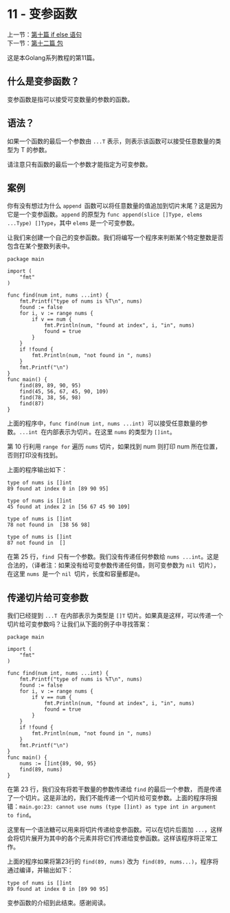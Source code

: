 11 - 变参函数  
========================

上一节：[第十篇 if else 语句](/docs/golang_tutorial_10.md)   
下一节：[第十二篇 包](/docs/golang_tutorial_12.md)  

这是本Golang系列教程的第11篇。   

## 什么是变参函数？  

变参函数是指可以接受可变数量的参数的函数。  

## 语法？  

如果一个函数的最后一个参数由 `...T` 表示，则表示该函数可以接受任意数量的类型为 T 的参数。

请注意只有函数的最后一个参数才能指定为可变参数。  

## 案例  

你有没有想过为什么 `append `函数可以将任意数量的值追加到切片末尾？这是因为它是一个变参函数。`append` 的原型为 `func append(slice []Type, elems ...Type) []Type`，其中 `elems` 是一个可变参数。 

让我们来创建一个自己的变参函数。我们将编写一个程序来判断某个特定整数是否包含在某个整数列表中。  

```golang
package main

import (  
    "fmt"
)

func find(num int, nums ...int) {  
    fmt.Printf("type of nums is %T\n", nums)
    found := false
    for i, v := range nums {
        if v == num {
            fmt.Println(num, "found at index", i, "in", nums)
            found = true
        }
    }
    if !found {
        fmt.Println(num, "not found in ", nums)
    }
    fmt.Printf("\n")
}
func main() {  
    find(89, 89, 90, 95)
    find(45, 56, 67, 45, 90, 109)
    find(78, 38, 56, 98)
    find(87)
}
```

上面的程序中，`func find(num int, nums ...int) `可以接受任意数量的参数。`...int `在内部表示为切片。在这里 `nums` 的类型为 `[]int`。  

第 10 行利用 `range for` 遍历 `nums` 切片，如果找到 num 则打印 num 所在位置，否则打印没有找到。  

上面的程序输出如下：  

```golang
type of nums is []int  
89 found at index 0 in [89 90 95]

type of nums is []int  
45 found at index 2 in [56 67 45 90 109]

type of nums is []int  
78 not found in  [38 56 98]

type of nums is []int  
87 not found in  []  
```

在第 25 行，`find `只有一个参数。我们没有传递任何参数给 `nums ...int`。这是合法的，（译者注：如果没有给可变参数传递任何值，则可变参数为 `nil `切片），在这里 `nums `是一个 `nil `切片，长度和容量都是`0`。  

## 传递切片给可变参数  

我们已经提到 `...T `在内部表示为类型是 `[]T` 切片。如果真是这样，可以传递一个切片给可变参数吗？让我们从下面的例子中寻找答案：  

```golang
package main

import (  
    "fmt"
)

func find(num int, nums ...int) {  
    fmt.Printf("type of nums is %T\n", nums)
    found := false
    for i, v := range nums {
        if v == num {
            fmt.Println(num, "found at index", i, "in", nums)
            found = true
        }
    }
    if !found {
        fmt.Println(num, "not found in ", nums)
    }
    fmt.Printf("\n")
}
func main() {  
    nums := []int{89, 90, 95}
    find(89, nums)
}
```

在第 23 行，我们没有将若干数量的参数传递给 `find` 的最后一个参数， 而是传递了一个切片。这是非法的，我们不能传递一个切片给可变参数。上面的程序将报错：`main.go:23: cannot use nums (type []int) as type int in argument to find`。  

这里有一个语法糖可以用来将切片传递给变参函数。可以在切片后面加 `...`，这样会将切片展开为其中的各个元素并将它们传递给变参函数。这样该程序将正常工作。  

上面的程序如果将第23行的 `find(89, nums)` 改为` find(89, nums...)`，程序将通过编译，并输出如下：   

```golang
type of nums is []int
89 found at index 0 in [89 90 95]
```

变参函数的介绍到此结束。感谢阅读。  